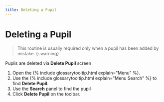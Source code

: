 ```yaml
---
title: Deleting a Pupil
---
```


# Deleting a Pupil

> This routine is usually required only when a pupil has been added by mistake.
{:.warning}

Pupils are deleted via **Delete Pupil** screen

1. Open the {% include glossarytooltip.html explain="Menu" %}.
1. Use the {% include glossarytooltip.html explain="Menu Search" %} to find **Delete Pupil**.
1. Use the **Search** panel to find the pupil
1. Click **Delete Pupil** on the toolbar.